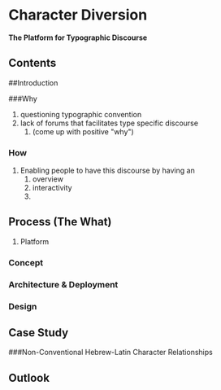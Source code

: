 # Character Diversion

**The Platform for Typographic Discourse**

## Contents

##Introduction

###Why

1. questioning typographic convention
2. lack of forums that facilitates type specific discourse
   1. (come up with positive "why")

### How

1. Enabling people to have this discourse by having an 
   1. overview
   2. interactivity
   3. 

## Process (The What)

1. Platform

### Concept

### Architecture & Deployment

### Design

## Case Study

###Non-Conventional Hebrew-Latin Character Relationships

## Outlook

